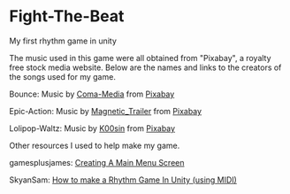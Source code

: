 # Fight-The-Beat
My first rhythm game in unity


The music used in this game were all obtained from "Pixabay", a royalty free stock media website. Below are the names and links to the creators of the songs used for my game.


Bounce:
Music by <a href="https://pixabay.com/users/coma-media-24399569/?utm_source=link-attribution&amp;utm_medium=referral&amp;utm_campaign=music&amp;utm_content=114024">Coma-Media</a> from <a href="https://pixabay.com//?utm_source=link-attribution&amp;utm_medium=referral&amp;utm_campaign=music&amp;utm_content=114024">Pixabay</a>

Epic-Action:
Music by <a href="https://pixabay.com/users/magnetic_trailer-27466606/?utm_source=link-attribution&amp;utm_medium=referral&amp;utm_campaign=music&amp;utm_content=113888">Magnetic_Trailer</a> from <a href="https://pixabay.com//?utm_source=link-attribution&amp;utm_medium=referral&amp;utm_campaign=music&amp;utm_content=113888">Pixabay</a>

Lolipop-Waltz:
Music by <a href="https://pixabay.com/users/k00sin-8059346/?utm_source=link-attribution&amp;utm_medium=referral&amp;utm_campaign=music&amp;utm_content=145969">K00sin</a> from <a href="https://pixabay.com//?utm_source=link-attribution&amp;utm_medium=referral&amp;utm_campaign=music&amp;utm_content=145969">Pixabay</a>


Other resources I used to help make my game.


gamesplusjames:
<a href="https://www.youtube.com/watch?v=76WOa6IU_s8">Creating A Main Menu Screen</a>

SkyanSam:
<a href="https://www.youtube.com/watch?v=ev0HsmgLScg">How to make a Rhythm Game In Unity (using MIDI)</a>
